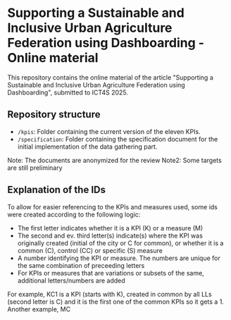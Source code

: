 # Supporting a Sustainable and Inclusive Urban Agriculture Federation using Dashboarding - Online material 

This repository contains the online material of the article "Supporting a Sustainable and Inclusive Urban
Agriculture Federation using Dashboarding", submitted to ICT4S 2025. 

## Repository structure

- `/kpis`: Folder containing the current version of the eleven KPIs.
- `/specification`: Folder containing the specification document for the initial implementation of the data gathering part. 


Note: The documents are anonymized for the review
Note2: Some targets are still preliminary

## Explanation of the IDs

To allow for easier referencing to the KPIs and measures used, some ids were created according to the following logic:
- The first letter indicates whether it is a KPI (K) or a measure (M)
- The second and ev. third letter(s) indicate(s) where the KPI was originally created (initial of the city or C for common), or whether it is a common (C), control (CC) or specific (S) measure
- A number identifying the KPI or measure. The numbers are unique for the same combination of preceeding letters
- For KPIs or measures that are variations or subsets of the same, additional letters/numbers are added

For example, KC1 is a KPI (starts with K), created in common by all LLs (second letter is C) and it is the first one of the common KPIs so it gets a 1. 
Another example, MC

